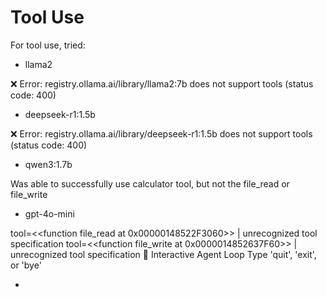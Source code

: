 # Tool Use
For tool use, tried:

* llama2

❌ Error: registry.ollama.ai/library/llama2:7b does not support tools (status code: 400)


* deepseek-r1:1.5b

❌ Error: registry.ollama.ai/library/deepseek-r1:1.5b does not support tools (status code: 400)

* qwen3:1.7b

Was able to successfully use calculator tool, but not the file_read or file_write

* gpt-4o-mini

tool=<<function file_read at 0x00000148522F3060>> | unrecognized tool specification
tool=<<function file_write at 0x0000014852637F60>> | unrecognized tool specification
🤖 Interactive Agent Loop
Type 'quit', 'exit', or 'bye'

* 